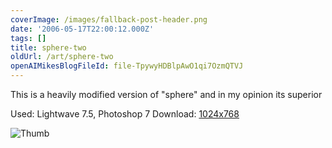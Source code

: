```yaml
---
coverImage: /images/fallback-post-header.png
date: '2006-05-17T22:00:12.000Z'
tags: []
title: sphere-two
oldUrl: /art/sphere-two
openAIMikesBlogFileId: file-TpywyHDBlpAwO1qi7OzmQTVJ
---
```


This is a heavily modified version of "sphere" and in my opinion its superior

Used: Lightwave 7.5, Photoshop 7
Download: [1024x768](https://www.mikecann.co.uk/Images/Art-Full/sphere-two.jpg)

![Thumb](https://www.mikecann.co.uk/Images/Art-Thumbs/sphere-two.gif "Thumb")
